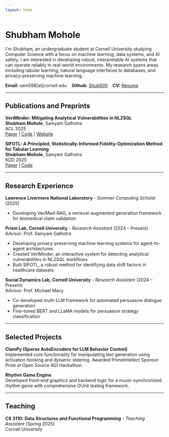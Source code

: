 ```yaml
---
layout: home
---
```


# Shubham Mohole

I'm Shubham, an undergraduate student at Cornell University studying Computer Science with a focus on machine learning, data systems, and AI safety. I am interested in developing robust, interpretable AI systems that can operate reliably in real-world environments. My research spans areas including tabular learning, natural language interfaces to databases, and privacy-preserving machine learning.

**Email:** sam588[at]cornell.edu &nbsp;&nbsp; **Github:** [Shub500](https://github.com/Shub500) &nbsp;&nbsp; **CV:** [Resume](/assets/Shubham_Mohole_Resume.pdf)

---

## Publications and Preprints

**VeriMinder: Mitigating Analytical Vulnerabilities in NL2SQL**  
**Shubham Mohole**, Sainyam Galhotra  
ACL 2025  
[Paper](https://arxiv.org/abs/placeholder) | [Code](https://github.com/veriminder/veriminder) | [Website](https://veriminder.ai)

**SIFOTL: A Principled, Statistically-Informed Fidelity-Optimization Method for Tabular Learning**  
**Shubham Mohole**, Sainyam Galhotra  
KDD 2025  
[Paper](https://arxiv.org/abs/placeholder) | [Code](https://github.com/sifotl/sifotl)

<!-- **SAVL-II: Surrogate-Aided Vertical Learning for Agent-to-Agent Systems with Inference-Time Independence**  
**Shubham Mohole**, Sainyam Galhotra  
Under Review  
[Paper](https://arxiv.org/abs/placeholder) -->

---

## Research Experience

**Lawrence Livermore National Laboratory** - *Summer Computing Scholar* (2025)
- Developing VeriMed-RAG, a retrieval-augmented generation framework for biomedical claim validation

**Prism Lab, Cornell University** - *Research Assistant* (2024 – Present)  
Advisor: Prof. Sainyam Galhotra
- Developing privacy-preserving machine learning systems for agent-to-agent architectures
- Created VeriMinder, an interactive system for detecting analytical vulnerabilities in NL2SQL workflows
- Built SIFOTL, a robust method for identifying data shift factors in healthcare datasets

**Social Dynamics Lab, Cornell University** - *Research Assistant* (2024 – Present)  
Advisor: Prof. Michael Macy
- Co-developed multi-LLM framework for automated persuasive dialogue generation
- Fine-tuned BERT and LLaMA models for persuasion strategy classification

---

## Selected Projects

**ClamPy (Sparse AutoEncoders for LLM Behavior Control)**  
Implemented core functionality for manipulating text generation using activation hooking and dynamic steering. Awarded PrimeIntellect Sponsor Prize at Open Source AGI Hackathon.

**Rhythm Game Engine**  
Developed front-end graphics and backend logic for a music-synchronized rhythm game with comprehensive OUnit testing framework.

---

## Teaching

**CS 3110: Data Structures and Functional Programming** - *Teaching Assistant* (Spring 2025)  
Cornell University